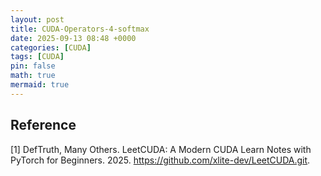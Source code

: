 ```yaml
---
layout: post
title: CUDA-Operators-4-softmax
date: 2025-09-13 08:48 +0000
categories: [CUDA]
tags: [CUDA]
pin: false
math: true
mermaid: true
---
```



## Reference
[1] DefTruth, Many Others. LeetCUDA: A Modern CUDA Learn Notes with PyTorch for Beginners. 2025. https://github.com/xlite-dev/LeetCUDA.git.
